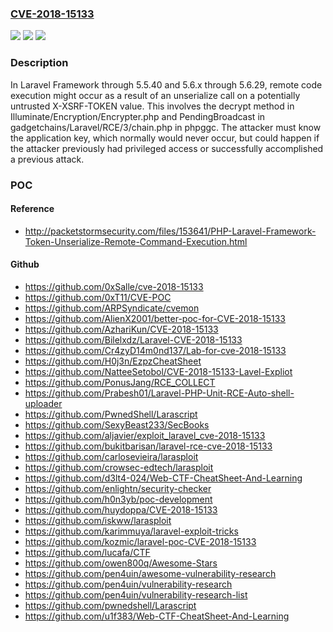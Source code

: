 ### [CVE-2018-15133](https://cve.mitre.org/cgi-bin/cvename.cgi?name=CVE-2018-15133)
![](https://img.shields.io/static/v1?label=Product&message=n%2Fa&color=blue)
![](https://img.shields.io/static/v1?label=Version&message=n%2Fa&color=blue)
![](https://img.shields.io/static/v1?label=Vulnerability&message=n%2Fa&color=brighgreen)

### Description

In Laravel Framework through 5.5.40 and 5.6.x through 5.6.29, remote code execution might occur as a result of an unserialize call on a potentially untrusted X-XSRF-TOKEN value. This involves the decrypt method in Illuminate/Encryption/Encrypter.php and PendingBroadcast in gadgetchains/Laravel/RCE/3/chain.php in phpggc. The attacker must know the application key, which normally would never occur, but could happen if the attacker previously had privileged access or successfully accomplished a previous attack.

### POC

#### Reference
- http://packetstormsecurity.com/files/153641/PHP-Laravel-Framework-Token-Unserialize-Remote-Command-Execution.html

#### Github
- https://github.com/0xSalle/cve-2018-15133
- https://github.com/0xT11/CVE-POC
- https://github.com/ARPSyndicate/cvemon
- https://github.com/AlienX2001/better-poc-for-CVE-2018-15133
- https://github.com/AzhariKun/CVE-2018-15133
- https://github.com/Bilelxdz/Laravel-CVE-2018-15133
- https://github.com/Cr4zyD14m0nd137/Lab-for-cve-2018-15133
- https://github.com/H0j3n/EzpzCheatSheet
- https://github.com/NatteeSetobol/CVE-2018-15133-Lavel-Expliot
- https://github.com/PonusJang/RCE_COLLECT
- https://github.com/Prabesh01/Laravel-PHP-Unit-RCE-Auto-shell-uploader
- https://github.com/PwnedShell/Larascript
- https://github.com/SexyBeast233/SecBooks
- https://github.com/aljavier/exploit_laravel_cve-2018-15133
- https://github.com/bukitbarisan/laravel-rce-cve-2018-15133
- https://github.com/carlosevieira/larasploit
- https://github.com/crowsec-edtech/larasploit
- https://github.com/d3lt4-024/Web-CTF-CheatSheet-And-Learning
- https://github.com/enlightn/security-checker
- https://github.com/h0n3yb/poc-development
- https://github.com/huydoppa/CVE-2018-15133
- https://github.com/iskww/larasploit
- https://github.com/karimmuya/laravel-exploit-tricks
- https://github.com/kozmic/laravel-poc-CVE-2018-15133
- https://github.com/lucafa/CTF
- https://github.com/owen800q/Awesome-Stars
- https://github.com/pen4uin/awesome-vulnerability-research
- https://github.com/pen4uin/vulnerability-research
- https://github.com/pen4uin/vulnerability-research-list
- https://github.com/pwnedshell/Larascript
- https://github.com/u1f383/Web-CTF-CheatSheet-And-Learning


